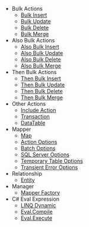 - Bulk Actions
   - [Bulk Insert](actions/bulk-insert.md)
   - [Bulk Update](actions/bulk-update.md)
   - [Bulk Delete](actions/bulk-delete.md)
   - [Bulk Merge](actions/bulk-merge.md)
- Also Bulk Actions
   - [Also Bulk Insert](actions/also-bulk-insert.md)
   - [Also Bulk Update](actions/also-bulk-update.md)
   - [Also Bulk Delete](actions/also-bulk-delete.md)
   - [Also Bulk Merge](actions/also-bulk-merge.md)
- Then Bulk Actions
   - [Then Bulk Insert](actions/then-bulk-insert.md)
   - [Then Bulk Update](actions/then-bulk-update.md)
   - [Then Bulk Delete](actions/then-bulk-delete.md)
   - [Then Bulk Merge](actions/then-bulk-merge.md)
- Other Actions
   - [Include Action](actions/include-actions.md)
   - [Transaction](actions/transaction.md)
   - [DataTable](actions/data-table.md)
- Mapper
   - [Map](mapper/map.md)
   - [Action Options](mapper/action-options.md)
   - [Batch Options](mapper/batch-options.md)
   - [SQL Server Options](mapper/sql-server-options.md)
   - [Temporary Table Options](mapper/temporary-table-options.md)
   - [Transient Error Options](mapper/transient-error-options.md)
- Relationship
   - [Entity](relationship/relationship.md)
- Manager
   - [Mapper Factory](manager/mapper-factory.md)
- C# Eval Expression
   - [LINQ Dynamic](eval-expressions/linq-dynamic.md)
   - [Eval.Compile](eval-expressions/eval-compile.md)
   - [Eval.Execute](eval-expressions/eval-execute.md)
